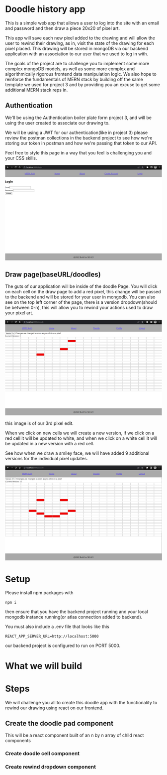 # Doodle history app

This is a simple web app that allows a user to log into the site with an email and password and then draw a piece 20x20 of pixel art. 

This app will save each new pixel added to the drawing and will allow the user to rewind their drawing, as in, visit the state of the drawing for each pixel placed. This drawing will be stored in mongoDB via our backend application with an association to our user that we used to log in with. 

The goals of the project are to challenge you to implement some more complex mongoDB models, as well as some more complex and algorithmically rigorous frontend data manipulation logic. We also hope to reinforce the fundamentals of MERN stack by building off the same template we used for project 3 and by providing you an excuse to get some additional MERN stack reps in. 

## Authentication

We'll be using the Authentication boiler plate form project 3, and will be using the user created to associate our drawing to. 

We will be using a JWT for our authentication(like in project 3) please review the postman collections in the backend project to see how we're storing our token in postman and how we're passing that token to our API.

Feel free to style this page in a way that you feel is challenging you and your CSS skills. 

![vanilla login page](./readmeImages/MERN-login.jpg)

## Draw page(baseURL/doodles)

The guts of our application will be inside of the doodle Page. You will click on each cell on the draw page to add a red pixel, this change will be passed to the backend and will be stored for your user in mongodb. You can also see on the top left corner of the page, there is a version dropdown(should be between 0-n), this will allow you to rewind your actions used to draw your pixel art. 

![Vanilla draw page](./readmeImages/MERN-doodle-view-version3.jpg)

this image is of our 3rd pixel edit.

When we click on new cells we will create a new version, if we click on a red cell it will be updated to white, and when we click on a white cell it will be updated in a new version with a red cell. 

See how when we draw a smiley face, we will have added 9 additional versions for the individual pixel updates. 

![Vanilla smiley page](./readmeImages/MERN_smile.jpg)

# Setup

Please install npm packages with 

```
npm i
```

then ensure that you have the backend project running and your local mongodb instance running(or atlas connection added to backend).

You must also include a .env file that looks like this 

```
REACT_APP_SERVER_URL=http://localhost:5000
```

our backend project is configured to run on PORT 5000. 

# What we will build



# Steps

We will challenge you all to create this doodle app with the functionality to rewind our drawing using react on our frontend. 

## Create the doodle pad component

This will be a react component built of an n by n array of child react components

### Create doodle cell component

### Create rewind dropdown component